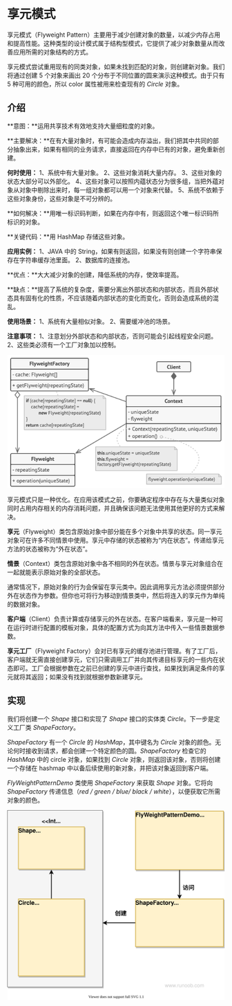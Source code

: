 # 享元模式

享元模式（Flyweight Pattern）主要用于减少创建对象的数量，以减少内存占用和提高性能。这种类型的设计模式属于结构型模式，它提供了减少对象数量从而改善应用所需的对象结构的方式。

享元模式尝试重用现有的同类对象，如果未找到匹配的对象，则创建新对象。我们将通过创建 5 个对象来画出 20 个分布于不同位置的圆来演示这种模式。由于只有 5 种可用的颜色，所以 color 属性被用来检查现有的 *Circle* 对象。

## 介绍

**意图：**运用共享技术有效地支持大量细粒度的对象。

**主要解决：**在有大量对象时，有可能会造成内存溢出，我们把其中共同的部分抽象出来，如果有相同的业务请求，直接返回在内存中已有的对象，避免重新创建。

**何时使用：** 1、系统中有大量对象。 2、这些对象消耗大量内存。 3、这些对象的状态大部分可以外部化。 4、这些对象可以按照内蕴状态分为很多组，当把外蕴对象从对象中剔除出来时，每一组对象都可以用一个对象来代替。 5、系统不依赖于这些对象身份，这些对象是不可分辨的。

**如何解决：**用唯一标识码判断，如果在内存中有，则返回这个唯一标识码所标识的对象。

**关键代码：**用 HashMap 存储这些对象。

**应用实例：** 1、JAVA 中的 String，如果有则返回，如果没有则创建一个字符串保存在字符串缓存池里面。 2、数据库的连接池。

**优点：**大大减少对象的创建，降低系统的内存，使效率提高。

**缺点：**提高了系统的复杂度，需要分离出外部状态和内部状态，而且外部状态具有固有化的性质，不应该随着内部状态的变化而变化，否则会造成系统的混乱。

**使用场景：** 1、系统有大量相似对象。 2、需要缓冲池的场景。

**注意事项：** 1、注意划分外部状态和内部状态，否则可能会引起线程安全问题。 2、这些类必须有一个工厂对象加以控制。



![img](./assets/v2-80fb438e3f4c33afce62e0f410c50b97_720w.png)

享元模式只是一种优化。在应用该模式之前，你要确定程序中存在与大量类似对象同时占用内存相关的内存消耗问题，并且确保该问题无法使用其他更好的方式来解决。

**享元**（Flyweight）类包含原始对象中部分能在多个对象中共享的状态。同一享元对象可在许多不同情景中使用。享元中存储的状态被称为“内在状态”。传递给享元方法的状态被称为“外在状态”。

**情景**（Context）类包含原始对象中各不相同的外在状态。情景与享元对象组合在一起就能表示原始对象的全部状态。

通常情况下，原始对象的行为会保留在享元类中。因此调用享元方法必须提供部分外在状态作为参数。但你也可将行为移动到情景类中，然后将连入的享元作为单纯的数据对象。

**客户端**（Client）负责计算或存储享元的外在状态。在客户端看来，享元是一种可在运行时进行配置的模板对象，具体的配置方式为向其方法中传入一些情景数据参数。

**享元工厂**（Flyweight Factory）会对已有享元的缓存池进行管理。有了工厂后，客户端就无需直接创建享元，它们只需调用工厂并向其传递目标享元的一些内在状态即可。工厂会根据参数在之前已创建的享元中进行查找，如果找到满足条件的享元就将其返回；如果没有找到就根据参数新建享元。



## 实现

我们将创建一个 *Shape* 接口和实现了 *Shape* 接口的实体类 *Circle*。下一步是定义工厂类 *ShapeFactory*。

*ShapeFactory* 有一个 *Circle* 的 *HashMap*，其中键名为 *Circle* 对象的颜色。无论何时接收到请求，都会创建一个特定颜色的圆。*ShapeFactory* 检查它的 *HashMap* 中的 circle 对象，如果找到 *Circle* 对象，则返回该对象，否则将创建一个存储在 hashmap 中以备后续使用的新对象，并把该对象返回到客户端。

*FlyWeightPatternDemo* 类使用 *ShapeFactory* 来获取 *Shape* 对象。它将向 *ShapeFactory* 传递信息（*red / green / blue/ black / white*），以便获取它所需对象的颜色。

![享元模式的 UML 图](./assets/20201015-fiyweight.svg)
